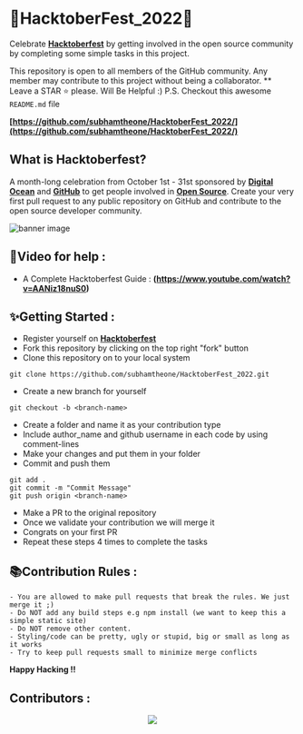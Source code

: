 # 🎉HacktoberFest_2022🎉

Celebrate **[Hacktoberfest](https://hacktoberfest.digitalocean.com/)** by getting involved in the open source community by completing some simple tasks in this project.

This repository is open to all members of the GitHub community. Any member may contribute to this project without being a collaborator.
** Leave a STAR ⭐ please. Will Be Helpful :)
P.S. Checkout this awesome `README.md` file

**[https://github.com/subhamtheone/HacktoberFest_2022/](https://github.com/subhamtheone/HacktoberFest_2022/)**

## What is Hacktoberfest?

A month-long celebration from October 1st - 31st sponsored by **[Digital Ocean](https://hacktoberfest.com/)** and **[GitHub](https://dev.to/this-is-learning/hacktoberfest-2022-is-almost-there-get-ready-4ifb)** to get people involved in **[Open Source](https://github.com/open-source)**. Create your very first pull request to any public repository on GitHub and contribute to the open source developer community.

![banner image](https://raw.githubusercontent.com/meerhamzadev/Hacktoberfest/main/assets/banner.jpg)

## 📌Video for help :
- A Complete Hacktoberfest Guide : **(https://www.youtube.com/watch?v=AANiz18nuS0)**

## ✨Getting Started :
- Register yourself on **[Hacktoberfest](https://hacktoberfest.digitalocean.com/)**
- Fork this repository by clicking on the top right "fork" button
- Clone this repository on to your local system

 ```terminal
 git clone https://github.com/subhamtheone/HacktoberFest_2022.git
 ```
- Create a new branch for yourself
 ```terminal
 git checkout -b <branch-name>
 ```
- Create a folder and name it as your contribution type
- Include author_name and github username in each code by using comment-lines
- Make your changes and put them in your folder
- Commit and push them
 ```terminal
 git add .
 git commit -m "Commit Message"
 git push origin <branch-name>
 ```
- Make a PR to the original repository
- Once we validate your contribution we will merge it
- Congrats on your first PR
- Repeat these steps 4 times to complete the tasks

## 📚Contribution Rules :
```text
- You are allowed to make pull requests that break the rules. We just merge it ;)
- Do NOT add any build steps e.g npm install (we want to keep this a simple static site)
- Do NOT remove other content.
- Styling/code can be pretty, ugly or stupid, big or small as long as it works
- Try to keep pull requests small to minimize merge conflicts
```
**Happy Hacking !!**

## Contributors :
<p align="center"><a href="https://github.com/subhamtheone/HacktoberFest_2022/graphs/contributors">
  <img src="https://contributors-img.web.app/image?repo=subhamtheone/HacktoberFest_2022" />
</a></p>

